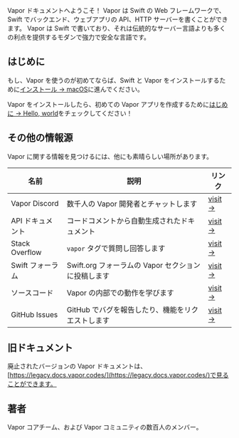 Vapor ドキュメントへようこそ！ Vapor は Swift の Web フレームワークで、Swift でバックエンド、ウェブアプリの API、HTTP サーバーを書くことができます。 Vapor は Swift で書いており、それは伝統的なサーバー言語よりも多くの利点を提供するモダンで強力で安全な言語です。

## はじめに

もし、Vapor を使うのが初めてならば、Swift と Vapor をインストールするために[インストール → macOS](install/macos.md)に進んでください。

Vapor をインストールしたら、初めての Vapor アプリを作成するために[はじめに → Hello, world](getting-started/hello-world.md)をチェックしてください！


## その他の情報源

Vapor に関する情報を見つけるには、他にも素晴らしい場所があります。

| 名前           | 説明                                      | リンク                                                              |
|----------------|--------------------------------------------------|-------------------------------------------------------------------|
| Vapor Discord  | 数千人の Vapor 開発者とチャットします         | [visit &rarr;](https://vapor.team)                                |
| API ドキュメント       | コードコメントから自動生成されたドキュメント | [visit &rarr;](https://api.vapor.codes)                           |
| Stack Overflow | `vapor` タグで質問し回答します   | [visit &rarr;](https://stackoverflow.com/questions/tagged/vapor)  |
| Swift フォーラム   | Swift.org フォーラムの Vapor セクションに投稿します | [visit &rarr;](https://forums.swift.org/c/related-projects/vapor) |
| ソースコード    | Vapor の内部での動作を学びます            | [visit &rarr;](https://github.com/vapor/vapor)                    |
| GitHub Issues  | GitHub でバグを報告したり、機能をリクエストします       | [visit &rarr;](https://github.com/vapor/vapor/issues)             |

## 旧ドキュメント

廃止されたバージョンの Vapor ドキュメントは、[https://legacy.docs.vapor.codes/](https://legacy.docs.vapor.codes/)で見ることができます。

## 著者

Vapor コアチーム、および Vapor コミュニティの数百人のメンバー。
